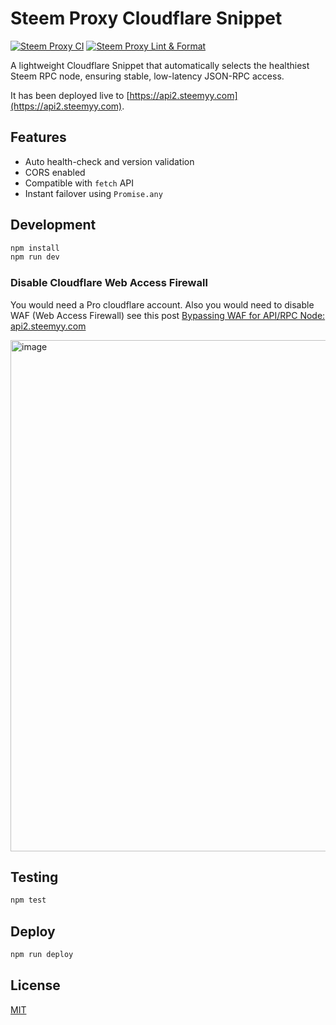 # Steem Proxy Cloudflare Snippet
[![Steem Proxy CI](https://github.com/DoctorLai/steem-proxy-cloudflare/actions/workflows/ci.yaml/badge.svg)](https://github.com/DoctorLai/steem-proxy-cloudflare/actions/workflows/ci.yaml) [![Steem Proxy Lint & Format](https://github.com/DoctorLai/steem-proxy-cloudflare/actions/workflows/lint.yml/badge.svg)](https://github.com/DoctorLai/steem-proxy-cloudflare/actions/workflows/lint.yml)

A lightweight Cloudflare Snippet that automatically selects the healthiest Steem RPC node, ensuring stable, low-latency JSON-RPC access. 

It has been deployed live to [https://api2.steemyy.com](https://api2.steemyy.com).

## Features
- Auto health-check and version validation
- CORS enabled
- Compatible with `fetch` API
- Instant failover using `Promise.any`

## Development
```bash
npm install
npm run dev
```

### Disable Cloudflare Web Access Firewall
You would need a Pro cloudflare account. Also you would need to disable WAF (Web Access Firewall) see this post [Bypassing WAF for API/RPC Node: api2.steemyy.com](https://steemit.com/blog/@justyy/bypassing-waf-for-api-rpc-node-api2-steemyy-com)

<img width="1227" height="818" alt="image" src="https://github.com/user-attachments/assets/ee4185c1-8907-4855-91a7-010c7fcf9bb9" />

## Testing
```bash
npm test
```

## Deploy
```bash
npm run deploy
```

## License
[MIT](./LICENSE)
